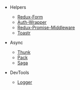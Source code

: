 - Helpers

  - [Redux-Form](https://github.com/erikras/redux-form)
  - [Auth-Wrapper](https://github.com/mjrussell/redux-auth-wrapper)
  - [Redux-Promise-Middleware](https://github.com/pburtchaell/redux-promise-middleware)
  - [Toastr](https://github.com/diegoddox/react-redux-toastr)

- Async

  - [Thunk](https://github.com/gaearon/redux-thunk)
  - [Pack](https://github.com/lelandrichardson/redux-pack)
  - [Saga](https://github.com/yelouafi/redux-saga)

- DevTools

  - [Logger](https://github.com/evgenyrodionov/redux-logger)
